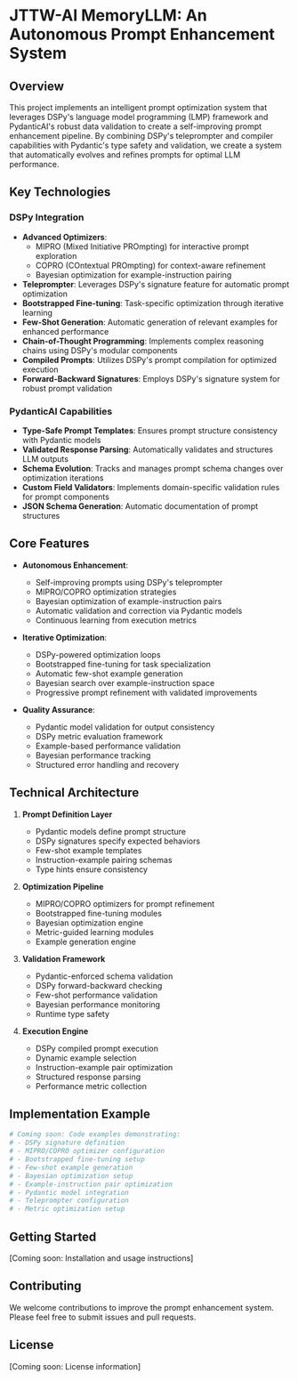 # JTTW-AI MemoryLLM: An Autonomous Prompt Enhancement System

## Overview
This project implements an intelligent prompt optimization system that leverages DSPy's language model programming (LMP) framework and PydanticAI's robust data validation to create a self-improving prompt enhancement pipeline. By combining DSPy's teleprompter and compiler capabilities with Pydantic's type safety and validation, we create a system that automatically evolves and refines prompts for optimal LLM performance.

## Key Technologies

### DSPy Integration
- **Advanced Optimizers**: 
  - MIPRO (Mixed Initiative PROmpting) for interactive prompt exploration
  - COPRO (COntextual PROmpting) for context-aware refinement
  - Bayesian optimization for example-instruction pairing
- **Teleprompter**: Leverages DSPy's signature feature for automatic prompt optimization
- **Bootstrapped Fine-tuning**: Task-specific optimization through iterative learning
- **Few-Shot Generation**: Automatic generation of relevant examples for enhanced performance
- **Chain-of-Thought Programming**: Implements complex reasoning chains using DSPy's modular components
- **Compiled Prompts**: Utilizes DSPy's prompt compilation for optimized execution
- **Forward-Backward Signatures**: Employs DSPy's signature system for robust prompt validation

### PydanticAI Capabilities
- **Type-Safe Prompt Templates**: Ensures prompt structure consistency with Pydantic models
- **Validated Response Parsing**: Automatically validates and structures LLM outputs
- **Schema Evolution**: Tracks and manages prompt schema changes over optimization iterations
- **Custom Field Validators**: Implements domain-specific validation rules for prompt components
- **JSON Schema Generation**: Automatic documentation of prompt structures

## Core Features
- **Autonomous Enhancement**: 
  - Self-improving prompts using DSPy's teleprompter
  - MIPRO/COPRO optimization strategies
  - Bayesian optimization of example-instruction pairs
  - Automatic validation and correction via Pydantic models
  - Continuous learning from execution metrics

- **Iterative Optimization**: 
  - DSPy-powered optimization loops
  - Bootstrapped fine-tuning for task specialization
  - Automatic few-shot example generation
  - Bayesian search over example-instruction space
  - Progressive prompt refinement with validated improvements

- **Quality Assurance**:
  - Pydantic model validation for output consistency
  - DSPy metric evaluation framework
  - Example-based performance validation
  - Bayesian performance tracking
  - Structured error handling and recovery

## Technical Architecture
1. **Prompt Definition Layer**
   - Pydantic models define prompt structure
   - DSPy signatures specify expected behaviors
   - Few-shot example templates
   - Instruction-example pairing schemas
   - Type hints ensure consistency

2. **Optimization Pipeline**
   - MIPRO/COPRO optimizers for prompt refinement
   - Bootstrapped fine-tuning modules
   - Bayesian optimization engine
   - Metric-guided learning modules
   - Example generation engine

3. **Validation Framework**
   - Pydantic-enforced schema validation
   - DSPy forward-backward checking
   - Few-shot performance validation
   - Bayesian performance monitoring
   - Runtime type safety

4. **Execution Engine**
   - DSPy compiled prompt execution
   - Dynamic example selection
   - Instruction-example pair optimization
   - Structured response parsing
   - Performance metric collection

## Implementation Example
```python
# Coming soon: Code examples demonstrating:
# - DSPy signature definition
# - MIPRO/COPRO optimizer configuration
# - Bootstrapped fine-tuning setup
# - Few-shot example generation
# - Bayesian optimization setup
# - Example-instruction pair optimization
# - Pydantic model integration
# - Teleprompter configuration
# - Metric optimization setup
```

## Getting Started
[Coming soon: Installation and usage instructions]

## Contributing
We welcome contributions to improve the prompt enhancement system. Please feel free to submit issues and pull requests.

## License
[Coming soon: License information]